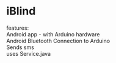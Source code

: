 # iBlind

features:</br>
Android app - with Arduino hardware</br>
Android Bluetooth Connection to Arduino</br>
Sends sms</br>
uses Service.java</br>
